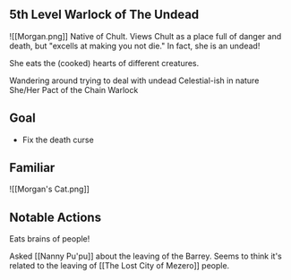 ## 5th Level Warlock of The Undead
![[Morgan.png]]
Native of Chult. Views Chult as a place full of danger and death, but "excells at making you not die." In fact, she is an undead!

She eats the (cooked) hearts of different creatures.

Wandering around trying to deal with undead
Celestial-ish in nature
She/Her
Pact of the Chain Warlock

## Goal
- Fix the death curse

## Familiar
![[Morgan's Cat.png]]

## Notable Actions
Eats brains of people!

Asked [[Nanny Pu'pu]] about the leaving of the Barrey. Seems to think it's related to the leaving of [[The Lost City of Mezero]] people.